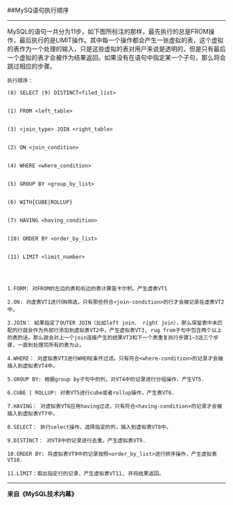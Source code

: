 

##MySQ语句执行顺序


----

MySQL的语句一共分为11步，如下图所标注的那样，最先执行的总是FROM操作，最后执行的是LIMIT操作。其中每一个操作都会产生一张虚拟的表，这个虚拟的表作为一个处理的输入，只是这些虚拟的表对用户来说是透明的，但是只有最后一个虚拟的表才会被作为结果返回。如果没有在语句中指定某一个子句，那么将会跳过相应的步骤。




    执行顺序：
    
    (8) SELECT (9) DISTINCT<filed_list>
    
    
    (1) FROM <left_table>
    
    
    (3) <join_type> JOIN <right_table>
    
    
    (2) ON <join_condition>
    
    
    (4) WHERE <where_condition>
    
    
    (5) GROUP BY <group_by_list>
    
    
    (6) WITH{CUBE|ROLLUP}
    
    
    (7) HAVING <having_condition>
    
    
    (10) ORDER BY <order_by_list>
    
    
    (11) LIMIT <limit_number>




    1.FORM: 对FROM的左边的表和右边的表计算笛卡尔积。产生虚表VT1

    2.ON: 对虚表VT1进行ON筛选，只有那些符合<join-condition>的行才会被记录在虚表VT2中。

    3.JOIN： 如果指定了OUTER JOIN（比如left join、 right join），那么保留表中未匹配的行就会作为外部行添加到虚拟表VT2中，产生虚拟表VT3, rug from子句中包含两个以上的表的话，那么就会对上一个join连接产生的结果VT3和下一个表重复执行步骤1~3这三个步骤，一直到处理完所有的表为止。

    4.WHERE： 对虚拟表VT3进行WHERE条件过滤。只有符合<where-condition>的记录才会被插入到虚拟表VT4中。

    5.GROUP BY: 根据group by子句中的列，对VT4中的记录进行分组操作，产生VT5.

    6.CUBE | ROLLUP: 对表VT5进行cube或者rollup操作，产生表VT6.

    7.HAVING： 对虚拟表VT6应用having过滤，只有符合<having-condition>的记录才会被 插入到虚拟表VT7中。

    8.SELECT： 执行select操作，选择指定的列，插入到虚拟表VT8中。

    9.DISTINCT： 对VT8中的记录进行去重。产生虚拟表VT9.

    10.ORDER BY: 将虚拟表VT9中的记录按照<order_by_list>进行排序操作，产生虚拟表VT10.

    11.LIMIT：取出指定行的记录，产生虚拟表VT11, 并将结果返回。



-----

**来自《MySQL技术内幕》**
